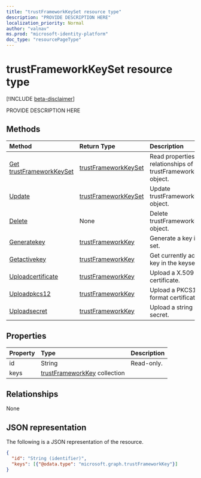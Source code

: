 ```yaml
---
title: "trustFrameworkKeySet resource type"
description: "PROVIDE DESCRIPTION HERE"
localization_priority: Normal
author: "valnav"
ms.prod: "microsoft-identity-platform"
doc_type: "resourcePageType"
---
```


# trustFrameworkKeySet resource type

[!INCLUDE [beta-disclaimer](../../includes/beta-disclaimer.md)]

PROVIDE DESCRIPTION HERE

## Methods

| Method       | Return Type | Description |
|:-------------|:------------|:------------|
| [Get trustFrameworkKeySet](../api/trustframeworkkeyset-get.md) | [trustFrameworkKeySet](trustframeworkkeyset.md) | Read properties and relationships of trustFrameworkKeySet object. |
| [Update](../api/trustframeworkkeyset-update.md) | [trustFrameworkKeySet](trustframeworkkeyset.md) | Update trustFrameworkKeySet object. |
| [Delete](../api/trustframeworkkeyset-delete.md) | None | Delete trustFrameworkKeySet object. |
|[Generatekey](../api/trustframeworkkeyset-generatekey.md)|[trustFrameworkKey](trustframeworkkey.md)| Generate a key in key set. |
|[Getactivekey](../api/trustframeworkkeyset-getactivekey.md)|[trustFrameworkKey](trustframeworkkey.md)| Get currently active key in the keyset. |
|[Uploadcertificate](../api/trustframeworkkeyset-uploadcertificate.md)|[trustFrameworkKey](trustframeworkkey.md)| Upload a X.509 certificate. |
|[Uploadpkcs12](../api/trustframeworkkeyset-uploadpkcs12.md)|[trustFrameworkKey](trustframeworkkey.md)| Upload a PKCS12 format certificate. |
|[Uploadsecret](../api/trustframeworkkeyset-uploadsecret.md)|[trustFrameworkKey](trustframeworkkey.md)| Upload a string based secret. |

## Properties

| Property     | Type        | Description |
|:-------------|:------------|:------------|
|id|String| Read-only.|
|keys|[trustFrameworkKey](trustframeworkkey.md) collection||

## Relationships

None

## JSON representation

The following is a JSON representation of the resource.

<!-- {
  "blockType": "resource",
  "optionalProperties": [

  ],
  "@odata.type": "microsoft.graph.trustFrameworkKeySet",
  "baseType": "",
  "keyProperty": "id"
}-->

```json
{
  "id": "String (identifier)",
  "keys": [{"@odata.type": "microsoft.graph.trustFrameworkKey"}]
}
```

<!-- uuid: 16cd6b66-4b1a-43a1-adaf-3a886856ed98
2019-02-04 14:57:30 UTC -->
<!-- {
  "type": "#page.annotation",
  "description": "trustFrameworkKeySet resource",
  "keywords": "",
  "section": "documentation",
  "tocPath": ""
}-->